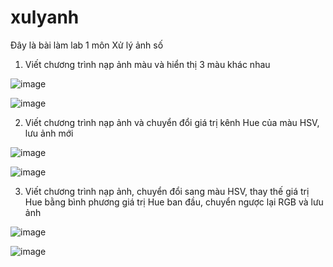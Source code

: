 # xulyanh

Đây là bài làm lab 1 môn Xử lý ảnh số 

1. Viết chương trình nạp ảnh màu và hiển thị 3 màu khác nhau

![image](https://github.com/user-attachments/assets/dcec24f8-24c6-4ff8-93b9-ba344f7263e4)

![image](https://github.com/user-attachments/assets/88784ded-038b-43d8-8784-d9ecec45e174)


2.  Viết chương trình nạp ảnh và chuyển đổi giá trị kênh Hue của màu HSV, lưu ảnh mới

![image](https://github.com/user-attachments/assets/2c91558b-dc1d-4909-90fc-5eecacb9d4db)

![image](https://github.com/user-attachments/assets/c04ee437-e268-4c26-9d1b-129cd78932f1)

3.  Viết chương trình nạp ảnh, chuyển đổi sang màu HSV, thay thế giá trị Hue bằng bình phương giá trị Hue ban đầu, chuyển ngược lại RGB và lưu ảnh

![image](https://github.com/user-attachments/assets/493f80bf-1dee-41ec-adbb-f8843fb7c4b2)

![image](https://github.com/user-attachments/assets/56b27e33-7f8e-4958-96c5-42b77d8ac32e)
